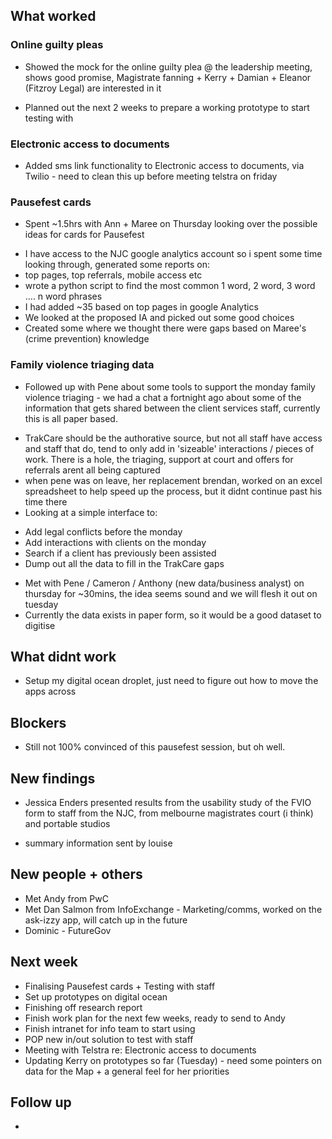 ## What worked

### Online guilty pleas
* Showed the mock for the online guilty plea @ the leadership meeting, shows good promise, Magistrate fanning + Kerry + Damian + Eleanor (Fitzroy Legal) are interested in it
 - Planned out the next 2 weeks to prepare a working prototype to start testing with

### Electronic access to documents
* Added sms link functionality to Electronic access to documents, via Twilio - need to clean this up before meeting telstra on friday

### Pausefest cards
* Spent ~1.5hrs with Ann + Maree on Thursday looking over the possible ideas for cards for Pausefest
 - I have access to the NJC google analytics account so i spent some time looking through, generated some reports on:
  - top pages, top referrals, mobile access etc
  - wrote a python script to find the most common 1 word, 2 word, 3 word .... n word phrases
 - I had added ~35 based on top pages in google Analytics
 - We looked at the proposed IA and picked out some good choices
 - Created some where we thought there were gaps based on Maree's (crime prevention) knowledge

### Family violence triaging data
* Followed up with Pene about some tools to support the monday family violence triaging - we had a chat a fortnight ago about some of the information that gets shared between the client services staff, currently this is all paper based.
 - TrakCare should be the authorative source, but not all staff have access and staff that do, tend to only add in 'sizeable' interactions / pieces of work. There is a hole, the triaging, support at court and offers for referrals arent all being captured
 - when pene was on leave, her replacement brendan, worked on an excel spreadsheet to help speed up the process, but it didnt continue past his time there
 - Looking at a simple interface to:
  + Add legal conflicts before the monday
  + Add interactions with clients on the monday
  + Search if a client has previously been assisted
  + Dump out all the data to fill in the TrakCare gaps
 - Met with Pene / Cameron / Anthony (new data/business analyst) on thursday for ~30mins, the idea seems sound and we will flesh it out on tuesday
 - Currently the data exists in paper form, so it would be a good dataset to digitise

## What didnt work
* Setup my digital ocean droplet, just need to figure out how to move the apps across

## Blockers
* Still not 100% convinced of this pausefest session, but oh well.

## New findings
* Jessica Enders presented results from the usability study of the FVIO form to staff from the NJC, from melbourne magistrates court (i think) and portable studios
 - summary information sent by louise

## New people + others
* Met Andy from PwC
* Met Dan Salmon from InfoExchange - Marketing/comms, worked on the ask-izzy app, will catch up in the future
* Dominic - FutureGov

## Next week
* Finalising Pausefest cards + Testing with staff
* Set up prototypes on digital ocean
* Finishing off research report
* Finish work plan for the next few weeks, ready to send to Andy
* Finish intranet for info team to start using
* POP new in/out solution to test with staff
* Meeting with Telstra re: Electronic access to documents
* Updating Kerry on prototypes so far (Tuesday) - need some pointers on data for the Map + a general feel for her priorities

## Follow up
* 
